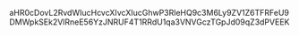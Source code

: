 aHR0cDovL2RvdWIucHcvcXIvcXIucGhwP3RleHQ9c3M6Ly9ZV1Z6TFRFeU9DMWpkSEk2VlRneE56YzJNRUF4T1RRdU1qa3VNVGczTGpJd09qZ3dPVEEK
